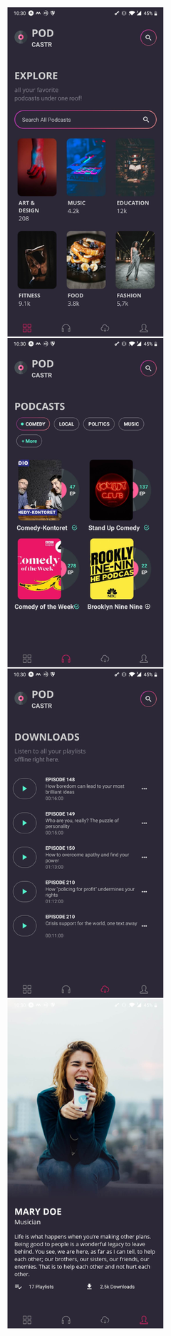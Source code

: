<img src="screenshots/3.jpg" alt="drawing" width="350"/>
<img src="screenshots/2.jpg" alt="drawing" width="350"/>
<img src="screenshots/1.jpg" alt="drawing" width="350"/>
<img src="screenshots/4.jpg" alt="drawing" width="350"/>